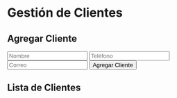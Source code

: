 
<html lang="es">
<head>
  <meta charset="UTF-8">
  <meta name="viewport" content="width=device-width, initial-scale=1.0">
  <title>Gestión de Clientes</title>
  <!-- Agregar Firebase SDKs desde CDN -->
  <script src="https://www.gstatic.com/firebasejs/9.1.0/firebase-app.js"></script>
  <script src="https://www.gstatic.com/firebasejs/9.1.0/firebase-auth.js"></script>
  <script src="https://www.gstatic.com/firebasejs/9.1.0/firebase-firestore.js"></script>
</head>
<body>
  <h1>Gestión de Clientes</h1>

  <div>
    <h2>Agregar Cliente</h2>
    <input type="text" id="nombre" placeholder="Nombre">
    <input type="text" id="telefono" placeholder="Teléfono">
    <input type="email" id="correo" placeholder="Correo">
    <button id="agregarCliente">Agregar Cliente</button>
  </div>

  <div>
    <h2>Lista de Clientes</h2>
    <ul id="listaClientes"></ul>
  </div>

  
  <script>
    // Inicialización de Firebase (agrega aquí el código de configuración)
 // Inicialización de Firebase (agrega aquí el código de configuración)
  // Import the functions you need from the SDKs you need
import { initializeApp } from "firebase/app";
// TODO: Add SDKs for Firebase products that you want to use
// https://firebase.google.com/docs/web/setup#available-libraries
// Your web app's Firebase configuration
const firebaseConfig = {
  apiKey: "AIzaSyAZCTfgzV1SWaUzKjFDrLh3GPY_iSLvUWw",
  authDomain: "simplio-2ef68.firebaseapp.com",
  projectId: "simplio-2ef68",
  storageBucket: "simplio-2ef68.appspot.com",
  messagingSenderId: "721348909635",
  appId: "1:721348909635:web:4c93a969fb3e57e8ba12f6"
};
// Initialize Firebase
const app = initializeApp(firebaseConfig);
    // Función para agregar un cliente
    const agregarClienteBtn = document.getElementById('agregarCliente');
    agregarClienteBtn.addEventListener('click', () => {
      const nombre = document.getElementById('nombre').value;
      const telefono = document.getElementById('telefono').value;
      const correo = document.getElementById('correo').value;

      db.collection('clientes').add({
        nombre: nombre,
        telefono: telefono,
        correo: correo
      })
      .then(() => {
        alert('Cliente agregado con éxito');
        document.getElementById('nombre').value = '';
        document.getElementById('telefono').value = '';
        document.getElementById('correo').value = '';
        cargarClientes();
      })
      .catch(error => {
        console.error('Error al agregar cliente: ', error);
      });
    });

    // Función para cargar la lista de clientes
    function cargarClientes() {
      const listaClientes = document.getElementById('listaClientes');
      listaClientes.innerHTML = '';

      db.collection('clientes').get().then((querySnapshot) => {
        querySnapshot.forEach((doc) => {
          const cliente = doc.data();
          const li = document.createElement('li');
          li.textContent = `${cliente.nombre} - ${cliente.telefono} - ${cliente.correo}`;
          listaClientes.appendChild(li);
        });
      });
    }

    // Cargar clientes al inicio
    cargarClientes();
  </script>
</body>
</html>

